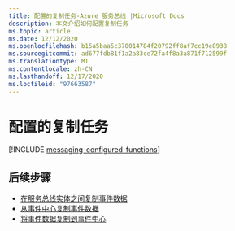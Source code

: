 ```yaml
---
title: 配置的复制任务-Azure 服务总线 |Microsoft Docs
description: 本文介绍如何配置复制任务
ms.topic: article
ms.date: 12/12/2020
ms.openlocfilehash: b15a5baa5c370014784f20792ff8af7cc19e8938
ms.sourcegitcommit: ad677fdb81f1a2a83ce72fa4f8a3a871f712599f
ms.translationtype: MT
ms.contentlocale: zh-CN
ms.lasthandoff: 12/17/2020
ms.locfileid: "97663587"
---
```

# <a name="configured-replication-tasks"></a>配置的复制任务

[!INCLUDE [messaging-configured-functions](../../includes/messaging-configured-functions.md)]

## <a name="next-steps"></a>后续步骤

* [在服务总线实体之间复制事件数据](https://github.com/Azure-Samples/azure-messaging-replication-dotnet/tree/main/functions/config/ServiceBusCopy)
* [从事件中心复制事件数据](https://github.com/Azure-Samples/azure-messaging-replication-dotnet/tree/main/functions/config/EventHubCopyToServiceBus)
* [将事件数据复制到事件中心](https://github.com/Azure-Samples/azure-messaging-replication-dotnet/tree/main/functions/config/ServiceBusCopyToEventHub)
